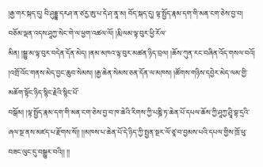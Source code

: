 ﻿  
།རྒྱ་གར་སྐད་དུ། བི་ཤུདྡྷ་དརཤ་ན་ཙརྱ་ཨུ་པ་དེ་ཤ་ནཱ་མ། བོད་སྐད་དུ། ལྟ་སྤྱོད་རྣམ་དག་གི་མན་ངག་ཅེས་བྱ་བ། བཅོམ་ལྡན་འདས་ཤཱཀྱ་སེང་གེ་ལ་ཕྱག་འཚལ་ལོ། །རྨི་ལམ་ལྟ་བུར་ཕྱི་རོལ་  
མིན། །སྒྱུ་མ་ལྟ་བུར་བདེན་དོན་མེད། །ནམ་མཁའ་ལྟ་བུར་མཚན་ཉིད་བྲལ། །ཆོས་ཀུན་རང་བཞིན་འོད་གསལ་བའོ། །འགྲོ་འོང་གནས་མེད་བྱང་ཆུབ་སེམས། །རྒྱ་ཆེན་སེམས་ཅན་དོན་ལ་མཁས། །ཚོགས་གཉིས་དབྱེར་མེད་ལམ་གྱི་མཆོག་སྟོང་ཉིད་སྙིང་རྗེའི་སྙིང་པོ་  
བསྒོམ། །ལྟ་སྤྱོད་རྣམ་དག་གི་མན་ངག་ཅེས་བྱ་བ་ཁ་ཆེའི་རིགས་ཀྱི་པཎྜི་ཏ་ཆེན་པོ་དཔལ་ཆོས་ཀྱི་ཤཱཀྱ་ཤྲཱི་བྷ་དྲའི་ཞལ་སྔ་ནས་མཛད་པ་རྫོགས་སོ།། །།མཁས་པ་ཆེན་པོ་དེ་ཉིད་ཀྱི་སྤྱན་སྔར་ལོ་ཙཱ་བ་བྱམས་པའི་དཔལ་གྱིས་ཁྲོ་ཕུ་བཟང་ལུང་དུ་བསྒྱུར་བའི།། །།  
  
